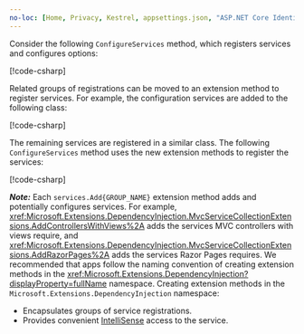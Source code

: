 ```yaml
---
no-loc: [Home, Privacy, Kestrel, appsettings.json, "ASP.NET Core Identity", cookie, Cookie, Blazor, "Blazor Server", "Blazor WebAssembly", "Identity", "Let's Encrypt", Razor, SignalR]
---
```

<a name="csc"></a>

Consider the following `ConfigureServices` method, which registers services and configures options:

[!code-csharp[](~/fundamentals/configuration/index/samples/6.x/ConfigSample/program.cs?name=snippet2)]

Related groups of registrations can be moved to an extension method to register services. For example, the configuration services are added to the following class:

[!code-csharp[](~/fundamentals/configuration/index/samples/6.x/ConfigSample/Options/MyConfigServiceCollectionExtensions.cs)]

The remaining services are registered in a similar class. The following `ConfigureServices` method uses the new extension methods to register the services:

[!code-csharp[](~/fundamentals/configuration/index/samples/6.x/ConfigSample/program.cs?name=snippet3)]

**_Note:_** Each `services.Add{GROUP_NAME}` extension method adds and potentially configures services. For example, <xref:Microsoft.Extensions.DependencyInjection.MvcServiceCollectionExtensions.AddControllersWithViews%2A> adds the services MVC controllers with views require, and <xref:Microsoft.Extensions.DependencyInjection.MvcServiceCollectionExtensions.AddRazorPages%2A> adds the services Razor Pages requires. We recommended that apps follow the naming convention of creating extension methods in the <xref:Microsoft.Extensions.DependencyInjection?displayProperty=fullName> namespace. Creating extension methods in the `Microsoft.Extensions.DependencyInjection` namespace:

* Encapsulates groups of service registrations.
* Provides convenient [IntelliSense](/visualstudio/ide/using-intellisense) access to the service.
